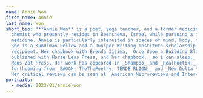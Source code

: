 ```yaml
---
name: Annie Won
first_name: Annie
last_name: Won
short_bio: "**Annie Won** is a poet, yoga teacher, and a former medicinal
  chemist who presently resides in Beersheva, Israel while pursuing a degree in
  medicine. Annie is particularly interested in spaces of mind, body, and page.
  She is a Kundiman Fellow and a Juniper Writing Institute scholarship
  recipient. Her chapbook with Brenda Iijima, _Once Upon a Building Block,_ was
  published with Horse Less Press, and her chapbook, _so i can sleep,_ is from
  Nous-Zot Press. Her work has appeared in _Shampoo_ and _RealPoetik,_ and is
  forthcoming from _EAOGH, TheThePoetry, TENDE RLION,_ and _New Delta Review._
  Her critical reviews can be seen at _American Microreviews and Interviews._"
portraits:
  - media: 2023/01/annie-won
---
```

